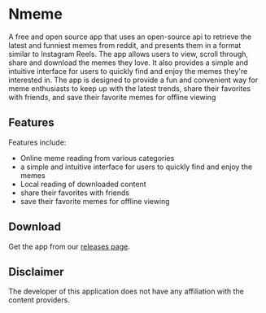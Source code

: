 # Nmeme

A free and open source app that uses an open-source api to retrieve the latest and funniest memes from reddit, and presents them in a format similar to Instagram Reels. The app allows users to view, scroll through, share and download the memes they love. It also provides a simple and intuitive interface for users to quickly find and enjoy the memes they're interested in. The app is designed to provide a fun and convenient way for meme enthusiasts to keep up with the latest trends, share their favorites with friends, and save their favorite memes for offline viewing

## Features

Features include:
* Online meme reading from various categories
* a simple and intuitive interface for users to quickly find and enjoy the memes 
* Local reading of downloaded content
* share their favorites with friends
* save their favorite memes for offline viewing

## Download
Get the app from our [releases page](https://github.com/AnuragPandey01/Nmeme-git/releases).

## Disclaimer

The developer of this application does not have any affiliation with the content providers.
